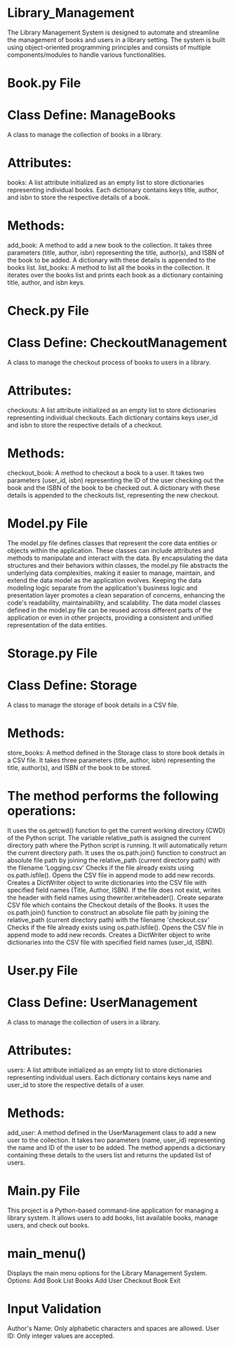 # Library_Management
The Library Management System is designed to automate and streamline the management of books and users in a library setting. The system is built using object-oriented programming principles and consists of multiple components/modules to handle various functionalities.

# Book.py File
# Class Define: ManageBooks
A class to manage the collection of books in a library.
# Attributes:
books: A list attribute initialized as an empty list to store dictionaries representing individual books. Each dictionary contains keys title, author, and isbn to store the respective details of a book.
# Methods:
add_book: A method to add a new book to the collection. It takes three parameters (title, author, isbn) representing the title, author(s), and ISBN of the book to be added. A dictionary with these details is appended to the books list.
list_books: A method to list all the books in the collection. It iterates over the books list and prints each book as a dictionary containing title, author, and isbn keys.

# Check.py File
# Class Define: CheckoutManagement
A class to manage the checkout process of books to users in a library.
# Attributes:
checkouts: A list attribute initialized as an empty list to store dictionaries representing individual checkouts. Each dictionary contains keys user_id and isbn to store the respective details of a checkout.
# Methods:
checkout_book: A method to checkout a book to a user. It takes two parameters (user_id, isbn) representing the ID of the user checking out the book and the ISBN of the book to be checked out. 
A dictionary with these details is appended to the checkouts list, representing the new checkout.

# Model.py File
The model.py file defines classes that represent the core data entities or objects within the application. These classes can include attributes and methods to manipulate and interact with the data.
By encapsulating the data structures and their behaviors within classes, the model.py file abstracts the underlying data complexities, making it easier to manage, maintain, and extend the data model as the application evolves.
Keeping the data modeling logic separate from the application's business logic and presentation layer promotes a clean separation of concerns, enhancing the code's readability, maintainability, and scalability.
The data model classes defined in the model.py file can be reused across different parts of the application or even in other projects, providing a consistent and unified representation of the data entities.

# Storage.py File
# Class Define: Storage
A class to manage the storage of book details in a CSV file.
# Methods:
store_books: A method defined in the Storage class to store book details in a CSV file. It takes three parameters (title, author, isbn) representing the title, author(s), and ISBN of the book to be stored. 
# The method performs the following operations:
It uses the os.getcwd() function to get the current working directory (CWD) of the Python script.
The variable relative_path is assigned the current directory path where the Python script is running.
It will automatically return the current directory path.
It uses the os.path.join() function to construct an absolute file path by joining the relative_path (current directory path) with the filename 'Logging.csv'
Checks if the file already exists using os.path.isfile().
Opens the CSV file in append mode to add new records.
Creates a DictWriter object to write dictionaries into the CSV file with specified field names (Title, Author, ISBN).
If the file does not exist, writes the header with field names using thewriter.writeheader().
Create separate CSV file which contains the Checkout details of the Books.
It uses the os.path.join() function to construct an absolute file path by joining the relative_path (current directory path) with the filename 'checkout.csv'
Checks if the file already exists using os.path.isfile().
Opens the CSV file in append mode to add new records.
Creates a DictWriter object to write dictionaries into the CSV file with specified field names (user_id, ISBN).

# User.py File
# Class Define: UserManagement
A class to manage the collection of users in a library.
# Attributes:
users: A list attribute initialized as an empty list to store dictionaries representing individual users. Each dictionary contains keys name and user_id to store the respective details of a user.
# Methods:
add_user: A method defined in the UserManagement class to add a new user to the collection. It takes two parameters (name, user_id) representing the name and ID of the user to be added. 
The method appends a dictionary containing these details to the users list and returns the updated list of users.

# Main.py File
This project is a Python-based command-line application for managing a library system. It allows users to add books, list available books, manage users, and check out books.
# main_menu()
Displays the main menu options for the Library Management System.
Options:
Add Book
List Books
Add User
Checkout Book
Exit
# Input Validation
Author's Name: Only alphabetic characters and spaces are allowed.
User ID: Only integer values are accepted.
